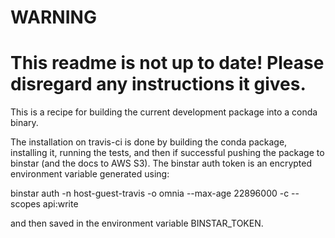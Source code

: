 # WARNING #

# This readme is not up to date! Please disregard any instructions it gives. # 


This is a recipe for building the current development package into a conda
binary.

The installation on travis-ci is done by building the conda package, installing
it, running the tests, and then if successful pushing the package to binstar
(and the docs to AWS S3). The binstar auth token is an encrypted environment
variable generated using:

binstar auth -n host-guest-travis -o omnia --max-age 22896000 -c --scopes api:write

and then saved in the environment variable BINSTAR_TOKEN.


